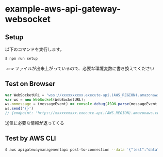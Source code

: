 # example-aws-api-gateway-websocket

## Setup

以下のコマンドを実行します。

```bash
$ npm run setup
```

`.env` ファイルが出来上がっているので、必要な環境変数に書き換えてください

## Test on Browser

```javascript
var WebSocketURL = 'wss://xxxxxxxxxx.execute-api.(AWS_REGION).amazonaws.com/prod';
var ws = new WebSocket(WebSocketURL);
ws.onmessage = (messageEvent) => console.debug(JSON.parse(messageEvent.data))
ws.send('{}')
// {endpoint: "https://xxxxxxxxxx.execute-api.(AWS_REGION).amazonaws.com/prod", connectionId: "XXXXXXXXXXXXXXX="}
```

送信に必要な情報が返ってくる

## Test by AWS CLI

```bash
$ aws apigatewaymanagementapi post-to-connection --data '{"test":"data"}' --endpoint-url '(endpoint)' --connection-id '(ConnectionID)'
```
